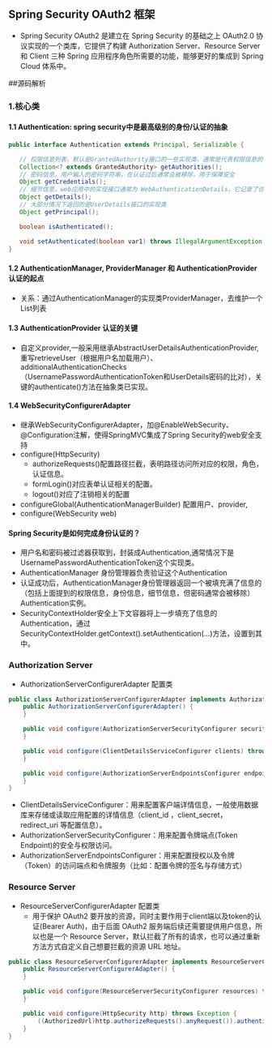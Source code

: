 ## Spring Security OAuth2 框架
- Spring Security OAuth2 是建立在 Spring Security 的基础之上 OAuth2.0 协议实现的一个类库，它提供了构建 Authorization Server、Resource Server 和 Client 三种 Spring 应用程序角色所需要的功能，能够更好的集成到 Spring Cloud 体系中。

##源码解析
### 1.核心类
 #### 1.1 Authentication: spring security中是最高级别的身份/认证的抽象
 ```java
public interface Authentication extends Principal, Serializable {

    // 权限信息列表，默认是GrantedAuthority接口的一些实现类，通常是代表权限信息的一系列字符串。
    Collection<? extends GrantedAuthority> getAuthorities();
    // 密码信息，用户输入的密码字符串，在认证过后通常会被移除，用于保障安全
    Object getCredentials();
    // 细节信息，web应用中的实现接口通常为 WebAuthenticationDetails，它记录了访问者的ip地址和sessionId的值。
    Object getDetails();
    // 大部分情况下返回的是UserDetails接口的实现类
    Object getPrincipal();

    boolean isAuthenticated();

    void setAuthenticated(boolean var1) throws IllegalArgumentException;
}

 ```

#### 1.2 AuthenticationManager, ProviderManager 和 AuthenticationProvider 认证的起点
- 关系：通过AuthenticationManager的实现类ProviderManager，去维护一个List<AuthenticationProvider>列表

#### 1.3 AuthenticationProvider 认证的关键
- 自定义provider,一般采用继承AbstractUserDetailsAuthenticationProvider,重写retrieveUser（根据用户名加载用户）、additionalAuthenticationChecks（UsernamePasswordAuthenticationToken和UserDetails密码的比对），关键的authenticate()方法在抽象类已实现。

#### 1.4 WebSecurityConfigurerAdapter 
 - 继承WebSecurityConfigurerAdapter，加@EnableWebSecurity、@Configuration注解，使得SpringMVC集成了Spring Security的web安全支持
 - configure(HttpSecurity)    
    - authorizeRequests()配置路径拦截，表明路径访问所对应的权限，角色，认证信息。
    - formLogin()对应表单认证相关的配置。    
    - logout()对应了注销相关的配置
 - configureGlobal(AuthenticationManagerBuilder) 配置用户、provider,
 -  configure(WebSecurity web) 


 ####   Spring Security是如何完成身份认证的？
- 用户名和密码被过滤器获取到，封装成Authentication,通常情况下是UsernamePasswordAuthenticationToken这个实现类。
- AuthenticationManager 身份管理器负责验证这个Authentication
- 认证成功后，AuthenticationManager身份管理器返回一个被填充满了信息的（包括上面提到的权限信息，身份信息，细节信息，但密码通常会被移除）Authentication实例。
- SecurityContextHolder安全上下文容器将上一步填充了信息的Authentication，通过SecurityContextHolder.getContext().setAuthentication(…)方法，设置到其中。






















### Authorization Server 
- AuthorizationServerConfigurerAdapter 配置类   
``` java
public class AuthorizationServerConfigurerAdapter implements AuthorizationServerConfigurer {
    public AuthorizationServerConfigurerAdapter() {
    }

    public void configure(AuthorizationServerSecurityConfigurer security) throws Exception {
    }

    public void configure(ClientDetailsServiceConfigurer clients) throws Exception {
    }

    public void configure(AuthorizationServerEndpointsConfigurer endpoints) throws Exception {
    }
}

```
- ClientDetailsServiceConfigurer：用来配置客户端详情信息，一般使用数据库来存储或读取应用配置的详情信息（client_id ，client_secret，redirect_uri 等配置信息）。   
- AuthorizationServerSecurityConfigurer：用来配置令牌端点(Token Endpoint)的安全与权限访问。   
- AuthorizationServerEndpointsConfigurer：用来配置授权以及令牌（Token）的访问端点和令牌服务（比如：配置令牌的签名与存储方式）

### Resource Server
- ResourceServerConfigurerAdapter 配置类   
  - 用于保护 OAuth2 要开放的资源，同时主要作用于client端以及token的认证(Bearer Auth)，由于后面 OAuth2 服务端后续还需要提供用户信息，所以也是一个 Resource Server，默认拦截了所有的请求，也可以通过重新方法方式自定义自己想要拦截的资源 URL 地址。
``` java
public class ResourceServerConfigurerAdapter implements ResourceServerConfigurer {
    public ResourceServerConfigurerAdapter() {
    }

    public void configure(ResourceServerSecurityConfigurer resources) throws Exception {
    }

    public void configure(HttpSecurity http) throws Exception {
        ((AuthorizedUrl)http.authorizeRequests().anyRequest()).authenticated();
    }
}

```
